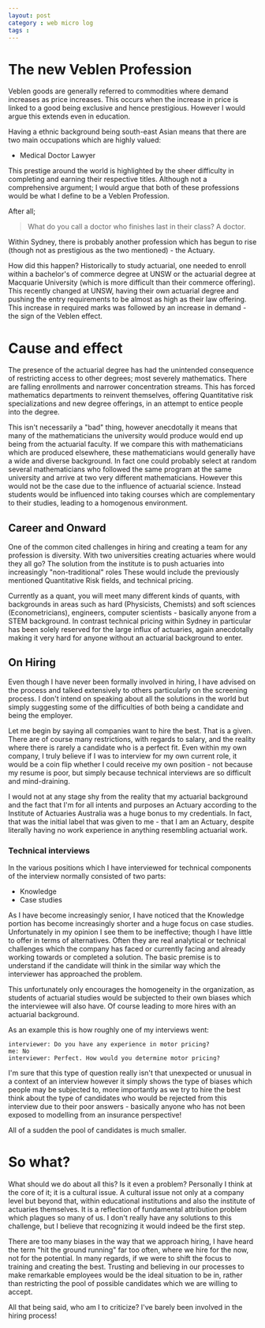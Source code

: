 ```yaml
---
layout: post
category : web micro log
tags :
---
```


# The new Veblen Profession

Veblen goods are generally referred to commodities where demand increases as
price increases. This occurs when the increase in price is linked to a good
being exclusive and hence prestigious. However I would argue this extends even
in education.

Having a ethnic background being south-east Asian means that there are two main
occupations which are highly valued:

*  Medical Doctor Lawyer

This prestige around the world is highlighted by the sheer difficulty in
completing and earning their respective titles. Although not a comprehensive
argument; I would argue that both of these professions would be what I define to
be a Veblen Profession.

After all;

>  What do you call a doctor who finishes last in their class? A doctor.

Within Sydney, there is probably another profession which has begun to rise
(though not as prestigious as the two mentioned) - the Actuary.

How did this happen? Historically to study actuarial, one needed to enroll
within a bachelor's of commerce degree at UNSW or the actuarial degree at
Macquarie University (which is more difficult than their commerce offering).
This recently changed at UNSW, having their own actuarial degree and pushing the
entry requirements to be almost as high as their law offering. This increase in
required marks was followed by an increase in demand - the sign of the Veblen
effect.

# Cause and effect

The presence of the actuarial degree has had the unintended consequence of
restricting access to other degrees; most severely mathematics. There are
falling enrollments and narrower concentration streams. This has forced
mathematics departments to reinvent themselves, offering Quantitative risk
specializations and new degree offerings, in an attempt to entice people into
the degree.

This isn't necessarily a "bad" thing, however anecdotally it means that many of
the mathematicians the university would produce would end up being from the
actuarial faculty. If we compare this with mathematicians which are produced
elsewhere, these mathematicians would generally have a wide and diverse
background. In fact one could probably select at random several mathematicians
who followed the same program at the same university and arrive at two very
different mathematicians. However this would not be the case due to the
influence of actuarial science. Instead students would be influenced into taking
courses which are complementary to their studies, leading to a homogenous
environment.

## Career and Onward

One of the common cited challenges in hiring and creating a team for any
profession is diversity. With two universities creating actuaries where would
they all go? The solution from the institute is to push actuaries into
increasingly "non-traditional" roles These would include the previously
mentioned Quantitative Risk fields, and technical pricing.

Currently as a quant, you will meet many different kinds of quants, with
backgrounds in areas such as hard (Physicists, Chemists) and soft sciences
(Econometricians), engineers, computer scientists - basically anyone from a STEM
background. In contrast technical pricing within Sydney in particular has been
solely reserved for the large influx of actuaries, again anecdotally making it
very hard for anyone without an actuarial background to enter.  

## On Hiring

Even though I have never been formally involved in hiring, I have advised
on the process and talked extensively to others particularly on the screening
process. I don't intend on speaking about all the solutions in the world but
simply suggesting some of the difficulties of both being a candidate and
being the employer.

Let me begin by saying all companies want to hire the best. That is a given.
There are of course many restrictions, with regards to salary, and the reality
where there is rarely a candidate who is a perfect fit. Even within my own
company, I truly believe if I was to interview for my own current role, it
would be a coin flip whether I could receive my own position - not because
my resume is poor, but simply because technical interviews are so difficult and
mind-draining.

I would not at any stage shy from the reality that my actuarial background
and the fact that I'm for all intents and purposes an Actuary according
to the Institute of Actuaries Australia was a huge bonus to my credentials.
In fact, that was the initial label that was given to me - that I am an
Actuary, despite literally having no work experience in anything resembling
actuarial work.

### Technical interviews

In the various positions which I have interviewed for technical components
of the interview normally consisted of two parts:

*  Knowledge
*  Case studies

As I have become increasingly senior, I have noticed that the Knowledge portion
has become increasingly shorter and a huge focus on case studies. Unfortunately
in my opinion I see them to be ineffective; though I have little to offer in
terms of alternatives. Often they are real analytical or technical challenges
which the company has faced or currently facing and already working towards
or completed a solution. The basic premise is to understand if the candidate
will think in the similar way which the interviewer has approached the problem.

This unfortunately only encourages the homogeneity in the organization, as
students of actuarial studies would be subjected to their own biases which
the interviewee will also have. Of course leading to more hires with an
actuarial background.

As an example this is how roughly one of my interviews went:

```
interviewer: Do you have any experience in motor pricing?
me: No
interviewer: Perfect. How would you determine motor pricing?
```

I'm sure that this type of question really isn't that unexpected or
unusual in a context of an interview however it simply shows the type of biases
which people may be subjected to, more importantly as we try to hire the best
think about the type of candidates who would be rejected from this interview
due to their poor answers - basically anyone who has not been exposed to
modelling from an insurance perspective!

All of a sudden the pool of candidates is much smaller.

# So what?

What should we do about all this? Is it even a problem? Personally I think at
the core of it; it is a cultural issue. A cultural issue not only at a company
level but beyond that, within educational institutions and also the institute of
actuaries themselves. It is a reflection of fundamental attribution problem
which plagues so many of us. I don't really have any solutions to this
challenge, but I believe that recognizing it would indeed be the first step.

There are too many biases in the way that we approach hiring, I have heard the
term "hit the ground running" far too often, where we hire for the now, not for
the potential. In many regards, if we were to shift the focus to training
and creating the best. Trusting and believing in our processes to make
remarkable employees would be the ideal situation to be in, rather than
restricting the pool of possible candidates which we are willing to accept.

All that being said, who am I to criticize? I've barely been involved in the
hiring process!
